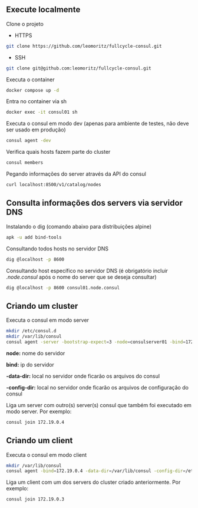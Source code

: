 ## Execute localmente 
Clone o projeto  
* HTTPS
~~~bash  
git clone https://github.com/leomoritz/fullcycle-consul.git
~~~

* SSH

~~~bash
git clone git@github.com:leomoritz/fullcycle-consul.git
~~~

Executa o container

~~~bash  
docker compose up -d
~~~

Entra no container via sh

~~~bash  
docker exec -it consul01 sh
~~~

Executa o consul em modo dev (apenas para ambiente de testes, não deve ser usado em produção)

~~~bash  
consul agent -dev
~~~

Verifica quais hosts fazem parte do cluster 

~~~bash  
consul members
~~~

Pegando informações do server através da API do consul

~~~bash  
curl localhost:8500/v1/catalog/nodes
~~~

## Consulta informações dos servers via servidor DNS

Instalando o dig (comando abaixo para distribuições alpine)

~~~bash  
apk -u add bind-tools
~~~

Consultando todos hosts no servidor DNS

~~~bash  
dig @localhost -p 8600
~~~

Consultando host específico no servidor DNS (é obrigatório incluir *.node.consul* após o nome do server que se deseja consultar)

~~~bash  
dig @localhost -p 8600 consul01.node.consul
~~~

## Criando um cluster

Executa o consul em modo server

~~~bash
mkdir /etc/consul.d
mkdir /var/lib/consul
consul agent -server -bootstrap-expect=3 -node=consulserver01 -bind=172.19.0.3 -data-dir=/var/lib/consul -config-dir=/etc/consul.d
~~~

**node:** nome do servidor

**bind:** ip do servidor

**-data-dir:** local no servidor onde ficarão os arquivos do consul

**-config-dir:** local no servidor onde ficarão os arquivos de configuração do consul

Liga um server com outro(s) server(s) consul que também foi executado em modo server. Por exemplo:

~~~bash
consul join 172.19.0.4
~~~

## Criando um client

Executa o consul em modo client

~~~bash
mkdir /var/lib/consul
consul agent -bind=172.19.0.4 -data-dir=/var/lib/consul -config-dir=/etc/consul.d
~~~

Liga um client com um dos servers do cluster criado anteriormente. Por exemplo:

~~~bash
consul join 172.19.0.3
~~~